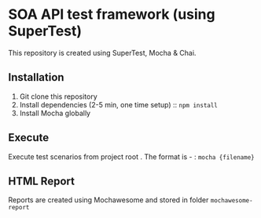 
# SOA API test framework (using SuperTest) 
This repository is created using SuperTest, Mocha &  Chai.

 ## Installation
1. Git clone this repository
2. Install dependencies (2-5 min, one time setup) :: `npm install`
4. Install Mocha globally

## Execute
Execute test scenarios from project root . The format is - : `mocha {filename}`

 ## HTML Report
Reports are created using Mochawesome and stored in folder `mochawesome-report`



